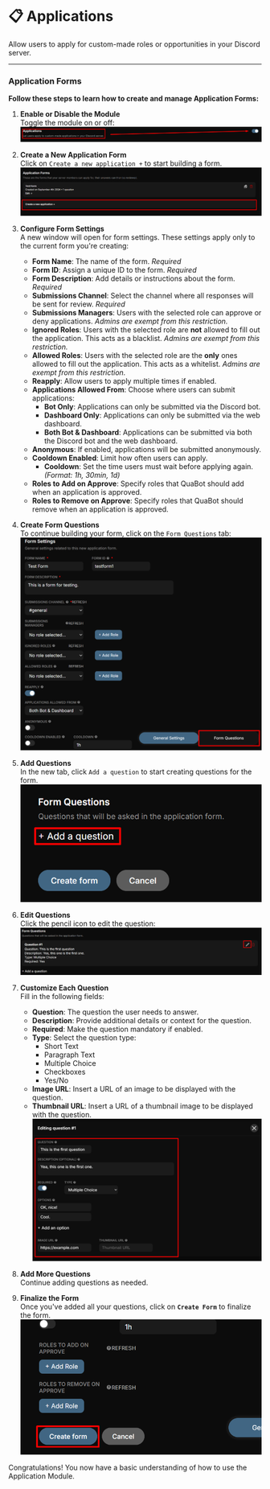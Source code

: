 # 📋 Applications

Allow users to apply for custom-made roles or opportunities in your Discord server.

-----------

### Application Forms

**Follow these steps to learn how to create and manage Application Forms:**

1. **Enable or Disable the Module**  
   Toggle the module on or off:  
   ![Toggle for enabling or disabling the module](./img/Application-EnableDisable.png)

2. **Create a New Application Form**  
   Click on `Create a new application +` to start building a form.  
   ![Button to create a new application form](./img/Application-CreateNewApplication.png)

3. **Configure Form Settings**  
   A new window will open for form settings. These settings apply only to the current form you're creating:
   - **Form Name**: The name of the form. _Required_
   - **Form ID**: Assign a unique ID to the form. _Required_
   - **Form Description**: Add details or instructions about the form. _Required_
   - **Submissions Channel**: Select the channel where all responses will be sent for review. _Required_
   - **Submissions Managers**: Users with the selected role can approve or deny applications. _Admins are exempt from this restriction._
   - **Ignored Roles**: Users with the selected role are **not** allowed to fill out the application. This acts as a blacklist. _Admins are exempt from this restriction._
   - **Allowed Roles**: Users with the selected role are the **only** ones allowed to fill out the application. This acts as a whitelist. _Admins are exempt from this restriction._
   - **Reapply**: Allow users to apply multiple times if enabled.
   - **Applications Allowed From**: Choose where users can submit applications:
     - **Bot Only**: Applications can only be submitted via the Discord bot.
     - **Dashboard Only**: Applications can only be submitted via the web dashboard.
     - **Both Bot & Dashboard**: Applications can be submitted via both the Discord bot and the web dashboard.
   - **Anonymous**: If enabled, applications will be submitted anonymously.
   - **Cooldown Enabled**: Limit how often users can apply.
     - **Cooldown**: Set the time users must wait before applying again. _(Format: 1h, 30min, 1d)_
   - **Roles to Add on Approve**: Specify roles that QuaBot should add when an application is approved.
   - **Roles to Remove on Approve**: Specify roles that QuaBot should remove when an application is approved.

4. **Create Form Questions**  
   To continue building your form, click on the `Form Questions` tab:  
   ![Form Questions tab](./img/Application-FormQuestionTab.png)

5. **Add Questions**  
   In the new tab, click `Add a question` to start creating questions for the form.  
   ![Add a question button](./img/Application-AddQuestion.png)

6. **Edit Questions**  
   Click the pencil icon to edit the question:  
   ![Pencil icon for editing questions](./img/Application-PencilIcon.png)

7. **Customize Each Question**  
   Fill in the following fields:
   - **Question**: The question the user needs to answer.
   - **Description**: Provide additional details or context for the question.
   - **Required**: Make the question mandatory if enabled.
   - **Type**: Select the question type:
     - Short Text
     - Paragraph Text
     - Multiple Choice
     - Checkboxes
     - Yes/No
   - **Image URL**: Insert a URL of an image to be displayed with the question.
   - **Thumbnail URL**: Insert a URL of a thumbnail image to be displayed with the question.  
   ![Editing a question interface](./img/Application-EditQuestion.png)

8. **Add More Questions**  
   Continue adding questions as needed.

9. **Finalize the Form**  
   Once you've added all your questions, click on **`Create Form`** to finalize the form.  
   ![Create Form button](./img/Application-CreateFrom.png)

Congratulations! You now have a basic understanding of how to use the Application Module.

